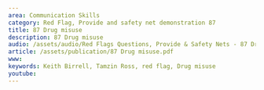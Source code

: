 ```yaml
---
area: Communication Skills
category: Red Flag, Provide and safety net demonstration 87
title: 87 Drug misuse
description: 87 Drug misuse
audio: /assets/audio/Red Flags Questions, Provide & Safety Nets - 87 Drug misuse - MQ.mp3
article: /assets/publication/87 Drug misuse.pdf
www: 
keywords: Keith Birrell, Tamzin Ross, red flag, Drug misuse
youtube: 
--- 
```


